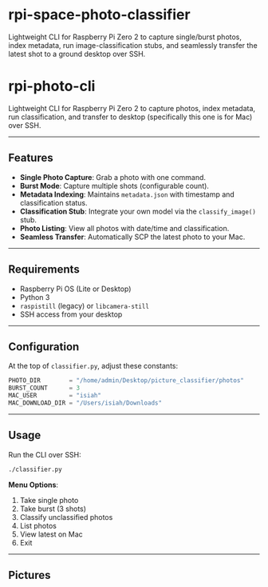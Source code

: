 # rpi-space-photo-classifier
Lightweight CLI for Raspberry Pi Zero 2 to capture single/burst photos, index metadata, run image-classification stubs, and seamlessly transfer the latest shot to a ground desktop over SSH.
# rpi-photo-cli

Lightweight CLI for Raspberry Pi Zero 2 to capture photos, index metadata, run classification, and transfer to desktop (specifically this one is for Mac) over SSH.

---

## Features

* **Single Photo Capture**: Grab a photo with one command.
* **Burst Mode**: Capture multiple shots (configurable count).
* **Metadata Indexing**: Maintains `metadata.json` with timestamp and classification status.
* **Classification Stub**: Integrate your own model via the `classify_image()` stub.
* **Photo Listing**: View all photos with date/time and classification.
* **Seamless Transfer**: Automatically SCP the latest photo to your Mac.

---

## Requirements

* Raspberry Pi OS (Lite or Desktop)
* Python 3
* `raspistill` (legacy) or `libcamera-still`
* SSH access from your desktop

---


## Configuration

At the top of `classifier.py`, adjust these constants:

```python
PHOTO_DIR        = "/home/admin/Desktop/picture_classifier/photos"
BURST_COUNT      = 3
MAC_USER         = "isiah"
MAC_DOWNLOAD_DIR = "/Users/isiah/Downloads"
```

---

## Usage

Run the CLI over SSH:

```bash
./classifier.py
```

**Menu Options**:

1. Take single photo
2. Take burst (3 shots)
3. Classify unclassified photos
4. List photos
5. View latest on Mac
6. Exit

---

## Pictures


